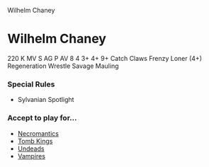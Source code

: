 ﻿
Wilhelm Chaney

# Wilhelm Chaney

220 K
MV
S
AG
P
AV
8
4
3+
4+
9+
Catch
Claws
Frenzy
Loner (4+)
Regeneration
Wrestle
Savage Mauling
### Special Rules
* Sylvanian Spotlight
### Accept to play for...
* [Necromantics](../teams/Necromantics.md)
* [Tomb Kings](../teams/Tomb_Kings.md)
* [Undeads](../teams/Undeads.md)
* [Vampires](../teams/Vampires.md)
